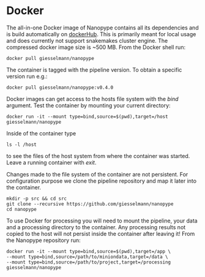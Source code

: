 # Docker

The all-in-one Docker image of Nanopype contains all its dependencies and is build automatically on [dockerHub](https://hub.docker.com/r/giesselmann/nanopype). This is primarily meant for local usage and does currently not support snakemakes cluster engine. The compressed docker image size is ~500 MB. From the Docker shell run:

    docker pull giesselmann/nanopype

The container is tagged with the pipeline version. To obtain a specific version run e.g.:

    docker pull giesselmann/nanopype:v0.4.0

Docker images can get access to the hosts file system with the *bind* argument. Test the container by mounting your current directory:

    docker run -it --mount type=bind,source=$(pwd),target=/host giesselmann/nanopype

Inside of the container type

    ls -l /host

to see the files of the host system from where the container was started. Leave a running container with *exit*.

Changes made to the file system of the container are not persistent. For configuration purpose we clone the pipeline repository and map it later into the container.

```
mkdir -p src && cd src
git clone --recursive https://github.com/giesselmann/nanopype
cd nanopype
```

To use Docker for processing you will need to mount the pipeline, your data and a processing directory to the container. Any processing results not copied to the host will not persist inside the container after leaving it! From the Nanopype repository run:

    docker run -it --mount type=bind,source=$(pwd),target=/app \
    --mount type=bind,source=/path/to/miniondata,target=/data \
    --mount type=bind,source=/path/to/project,target=/processing giesselmann/nanopype
